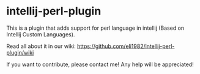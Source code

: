 # intellij-perl-plugin
This is a plugin that adds support for perl language in intellij (Based on Intellij Custom Languages).

Read all about it in our wiki:
https://github.com/eli1982/intellij-perl-plugin/wiki

If you want to contribute, please contact me!
Any help will be appreciated!